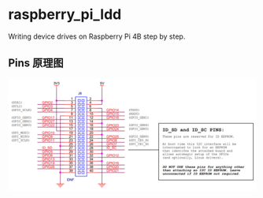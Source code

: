 # raspberry_pi_ldd
Writing device drives on Raspberry Pi 4B step by step.

## Pins 原理图

![Alt text](./Image/001_Shematic_RPI_40_Pin.png?raw=true "Raspberry Pi 4B Pins")
